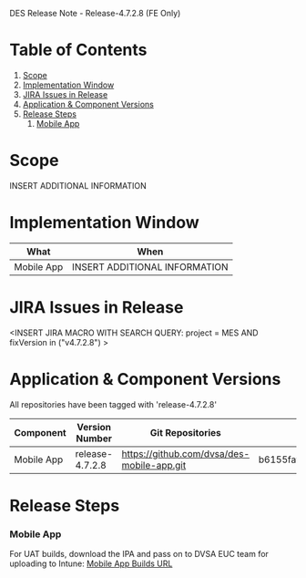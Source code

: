 
DES Release Note - Release-4.7.2.8 (FE Only)
# Table of Contents
1. [Scope](#Scope)
2. [Implementation Window](#Implementation-Window)
3. [JIRA Issues in Release](#JIRA-Issues-in-Release)
4. [Application & Component Versions](#Application-&-Component-Versions)
5. [Release Steps](#Release-Steps)
   1. [Mobile App](#Mobile-App)

# Scope
INSERT ADDITIONAL INFORMATION

# Implementation Window

| What | When |
| --- | --- |
| Mobile App | INSERT ADDITIONAL INFORMATION |

# JIRA Issues in Release
<INSERT JIRA MACRO WITH SEARCH QUERY: 
project = MES AND fixVersion in ("v4.7.2.8") >

# Application & Component Versions
All repositories have been tagged with 'release-4.7.2.8'

| Component | Version Number | Git Repositories | Git Commit |
| --- | --- | --- | --- |
| Mobile App | release-4.7.2.8 | https://github.com/dvsa/des-mobile-app.git | b6155faf843483bd315e9b3153d6c2197a7e0d89 |

# Release Steps
### Mobile App
For UAT builds, download the IPA and pass on to DVSA EUC team for uploading to Intune:
[Mobile App Builds URL](http://jenkins.mobile.mgmt.mes.dvsacloud.uk:8080/job/des_mobile-app_build/)
